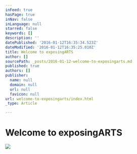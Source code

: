 ```yaml
---
inFeed: true
hasPage: true
inNav: false
inLanguage: null
starred: false
keywords: []
description: ''
datePublished: '2016-01-12T16:35:34.523Z'
dateModified: '2016-01-12T16:35:25.010Z'
title: Welcome to exposingARTS
author: []
sourcePath: _posts/2016-01-12-welcome-to-exposingarts.md
published: true
authors: []
publisher:
  name: null
  domain: null
  url: null
  favicon: null
url: welcome-to-exposingarts/index.html
_type: Article

---
```

# Welcome to exposingARTS
![](https://the-grid-user-content.s3-us-west-2.amazonaws.com/7bff74e1-a696-4068-9db6-289fe7094351.jpg)